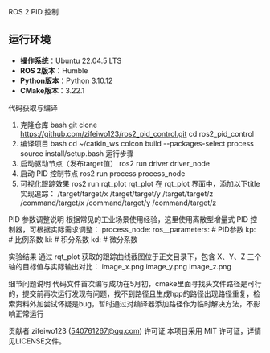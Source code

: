 ROS 2 PID 控制

## 运行环境
- **操作系统**：Ubuntu 22.04.5 LTS
- **ROS 2版本**：Humble
- **Python版本**：Python 3.10.12
- **CMake版本**：3.22.1

代码获取与编译
1. 克隆仓库
bash
git clone https://github.com/zifeiwo123/ros2_pid_control.git
cd ros2_pid_control
2. 编译项目
bash
cd ~/catkin_ws
colcon build --packages-select process
source install/setup.bash
运行步骤
1. 启动驱动节点（发布target值）
ros2 run driver driver_node
2. 启动 PID 控制节点
ros2 run process process_node
3. 可视化跟踪效果
ros2 run rqt_plot rqt_plot
在 rqt_plot 界面中，添加以下title实现追踪：
/target/target/x
/target/target/y
/target/target/z
/command/target/x
/command/target/y
/command/target/z

PID 参数调整说明
根据常见的工业场景使用经验，这里使用离散型增量式 PID 控制器，可根据实际需求调整：
process_node:
  ros__parameters:
    # PID参数
    kp:       # 比例系数
    ki:       # 积分系数
    kd:       # 微分系数
    

实验结果
通过 rqt_plot 获取的跟踪曲线截图位于正文目录下，包含 X、Y、Z 三个轴的目标值与实际输出对比：
image_x.png
image_y.png
image_z.png

细节问题说明
代码文件首次编写成功在5月初，cmake里面寻找头文件路径是可行的，提交前再次运行发现有问题，找不到路径且生成hpp的路径出现路径重复，检索资料外加尝试怀疑是bug，暂时通过对编译器添加路径作为临时解决方法，不影响正常运行

贡献者
zifeiwo123 (540761267@qq.com)
许可证
本项目采用 MIT 许可证，详情见LICENSE文件。
